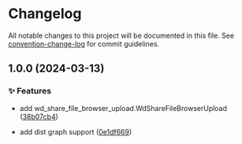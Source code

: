 # Changelog

All notable changes to this project will be documented in this file. See [convention-change-log](https://github.com/convention-change/convention-change-log) for commit guidelines.

## 1.0.0 (2024-03-13)

### ✨ Features

* add wd_share_file_browser_upload.WdShareFileBrowserUpload ([38b07cb4](https://github.com/woodpecker-kit/woodpecker-file-browser-upload/commit/38b07cb445518e7b96ad11c06a1c164e9d4d51b2))

* add dist graph support ([0e1df669](https://github.com/woodpecker-kit/woodpecker-file-browser-upload/commit/0e1df6698162a00ea85cbb0633c1733bf70dc49d))
